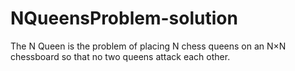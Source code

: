 # NQueensProblem-solution
The N Queen is the problem of placing N chess queens on an N×N chessboard so that no two queens attack each other.
